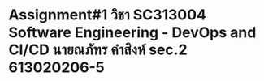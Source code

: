 # Assignment#1 วิชา SC313004 Software Engineering - DevOps and CI/CD นายณภัทร คำสิงห์ sec.2 613020206-5
